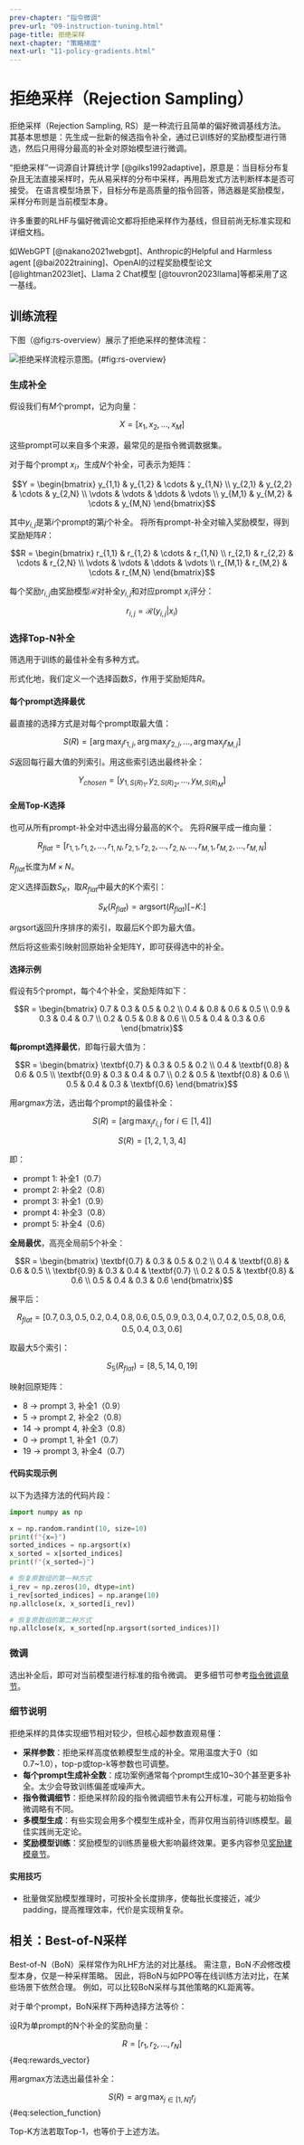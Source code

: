 ```yaml
---
prev-chapter: "指令微调"
prev-url: "09-instruction-tuning.html"
page-title: 拒绝采样
next-chapter: "策略梯度"
next-url: "11-policy-gradients.html"
---
```


# 拒绝采样（Rejection Sampling）

拒绝采样（Rejection Sampling, RS）是一种流行且简单的偏好微调基线方法。  
其基本思想是：先生成一批新的候选指令补全，通过已训练好的奖励模型进行筛选，然后只用得分最高的补全对原始模型进行微调。

“拒绝采样”一词源自计算统计学 [@gilks1992adaptive]，原意是：当目标分布复杂且无法直接采样时，先从易采样的分布中采样，再用启发式方法判断样本是否可接受。
在语言模型场景下，目标分布是高质量的指令回答，筛选器是奖励模型，采样分布则是当前模型本身。

许多重要的RLHF与偏好微调论文都将拒绝采样作为基线，但目前尚无标准实现和详细文档。

如WebGPT [@nakano2021webgpt]、Anthropic的Helpful and Harmless agent [@bai2022training]、OpenAI的过程奖励模型论文 [@lightman2023let]、Llama 2 Chat模型 [@touvron2023llama]等都采用了这一基线。

## 训练流程

下图（@fig:rs-overview）展示了拒绝采样的整体流程：

![拒绝采样流程示意图。](images/rejection-sampling.png){#fig:rs-overview}

### 生成补全

假设我们有$M$个prompt，记为向量：

$$X = [x_1, x_2, ..., x_M]$$

这些prompt可以来自多个来源，最常见的是指令微调数据集。

对于每个prompt $x_i$，生成$N$个补全，可表示为矩阵：

$$Y = \begin{bmatrix}
y_{1,1} & y_{1,2} & \cdots & y_{1,N} \\
y_{2,1} & y_{2,2} & \cdots & y_{2,N} \\
\vdots & \vdots & \ddots & \vdots \\
y_{M,1} & y_{M,2} & \cdots & y_{M,N}
\end{bmatrix}$$

其中$y_{i,j}$是第$i$个prompt的第$j$个补全。
将所有prompt-补全对输入奖励模型，得到奖励矩阵$R$：

$$R = \begin{bmatrix}
r_{1,1} & r_{1,2} & \cdots & r_{1,N} \\
r_{2,1} & r_{2,2} & \cdots & r_{2,N} \\
\vdots & \vdots & \ddots & \vdots \\
r_{M,1} & r_{M,2} & \cdots & r_{M,N}
\end{bmatrix}$$

每个奖励$r_{i,j}$由奖励模型$\mathcal{R}$对补全$y_{i,j}$和对应prompt $x_i$评分：

$$r_{i,j} = \mathcal{R}(y_{i,j}|x_i)$$

### 选择Top-N补全

筛选用于训练的最佳补全有多种方式。

形式化地，我们定义一个选择函数$S$，作用于奖励矩阵$R$。

#### 每个prompt选择最优

最直接的选择方式是对每个prompt取最大值：

$$S(R) = [\arg\max_{j} r_{1,j}, \arg\max_{j} r_{2,j}, ..., \arg\max_{j} r_{M,j}]$$

$S$返回每行最大值的列索引。用这些索引选出最终补全：

$$Y_{chosen} = [y_{1,S(R)_1}, y_{2,S(R)_2}, ..., y_{M,S(R)_M}]$$

#### 全局Top-K选择

也可从所有prompt-补全对中选出得分最高的K个。
先将$R$展平成一维向量：

$$R_{flat} = [r_{1,1}, r_{1,2}, ..., r_{1,N}, r_{2,1}, r_{2,2}, ..., r_{2,N}, ..., r_{M,1}, r_{M,2}, ..., r_{M,N}]$$

$R_{flat}$长度为$M \times N$。

定义选择函数$S_K$，取$R_{flat}$中最大的K个索引：

$$S_K(R_{flat}) = \text{argsort}(R_{flat})[-K:]$$

$\text{argsort}$返回升序排序的索引，取最后K个即为最大值。

然后将这些索引映射回原始补全矩阵Y，即可获得选中的补全。

#### 选择示例

假设有5个prompt，每个4个补全，奖励矩阵如下：

$$R = \begin{bmatrix}
0.7 & 0.3 & 0.5 & 0.2 \\
0.4 & 0.8 & 0.6 & 0.5 \\
0.9 & 0.3 & 0.4 & 0.7 \\
0.2 & 0.5 & 0.8 & 0.6 \\
0.5 & 0.4 & 0.3 & 0.6
\end{bmatrix}$$

**每prompt选择最优**，即每行最大值为：

$$R = \begin{bmatrix}
\textbf{0.7} & 0.3 & 0.5 & 0.2 \\
0.4 & \textbf{0.8} & 0.6 & 0.5 \\
\textbf{0.9} & 0.3 & 0.4 & 0.7 \\
0.2 & 0.5 & \textbf{0.8} & 0.6 \\
0.5 & 0.4 & 0.3 & \textbf{0.6}
\end{bmatrix}$$

用argmax方法，选出每个prompt的最佳补全：

$$S(R) = [\arg\max_{j} r_{i,j} \text{ for } i \in [1,4]]$$

$$S(R) = [1, 2, 1, 3, 4]$$

即：

- prompt 1: 补全1（0.7）
- prompt 2: 补全2（0.8）
- prompt 3: 补全1（0.9）
- prompt 4: 补全3（0.8）
- prompt 5: 补全4（0.6）

**全局最优**，高亮全局前5个补全：

$$R = \begin{bmatrix}
\textbf{0.7} & 0.3 & 0.5 & 0.2 \\
0.4 & \textbf{0.8} & 0.6 & 0.5 \\
\textbf{0.9} & 0.3 & 0.4 & \textbf{0.7} \\
0.2 & 0.5 & \textbf{0.8} & 0.6 \\
0.5 & 0.4 & 0.3 & 0.6
\end{bmatrix}$$

展平后：

$$R_{flat} = [0.7, 0.3, 0.5, 0.2, 0.4, 0.8, 0.6, 0.5, 0.9, 0.3, 0.4, 0.7, 0.2, 0.5, 0.8, 0.6, 0.5, 0.4, 0.3, 0.6]$$

取最大5个索引：

$$S_5(R_{flat}) = [8, 5, 14, 0, 19]$$

映射回原矩阵：

- 8 → prompt 3, 补全1（0.9）
- 5 → prompt 2, 补全2（0.8）
- 14 → prompt 4, 补全3（0.8）
- 0 → prompt 1, 补全1（0.7）
- 19 → prompt 3, 补全4（0.7）

#### 代码实现示例

以下为选择方法的代码片段：

```python
import numpy as np

x = np.random.randint(10, size=10)
print(f"{x=}")
sorted_indices = np.argsort(x)
x_sorted = x[sorted_indices]
print(f"{x_sorted=}")

# 恢复原数组的第一种方式
i_rev = np.zeros(10, dtype=int)
i_rev[sorted_indices] = np.arange(10)
np.allclose(x, x_sorted[i_rev])

# 恢复原数组的第二种方式
np.allclose(x, x_sorted[np.argsort(sorted_indices)])
```

### 微调

选出补全后，即可对当前模型进行标准的指令微调。
更多细节可参考[指令微调章节](https://rlhfbook.com/c/instructions.html)。

### 细节说明

拒绝采样的具体实现细节相对较少，但核心超参数直观易懂：

- **采样参数**：拒绝采样高度依赖模型生成的补全。常用温度大于0（如0.7~1.0），top-p或top-k等参数也可调整。
- **每个prompt生成补全数**：成功案例通常每个prompt生成10~30个甚至更多补全。太少会导致训练偏差或噪声大。
- **指令微调细节**：拒绝采样阶段的指令微调细节未有公开标准，可能与初始指令微调略有不同。
- **多模型生成**：有些实现会用多个模型生成补全，而非仅用当前待训练模型。最佳实践尚无定论。
- **奖励模型训练**：奖励模型的训练质量极大影响最终效果。更多内容参见[奖励建模章节](https://rlhfbook.com/c/07-reward-models.html)。

#### 实用技巧

- 批量做奖励模型推理时，可按补全长度排序，使每批长度接近，减少padding，提高推理效率，代价是实现稍复杂。

## 相关：Best-of-N采样

Best-of-N（BoN）采样常作为RLHF方法的对比基线。
需注意，BoN*不会*修改模型本身，仅是一种采样策略。
因此，将BoN与如PPO等在线训练方法对比，在某些场景下依然合理。
例如，可以比较BoN采样与其他策略的KL距离等。

对于单个prompt，BoN采样下两种选择方法等价：

设R为单prompt的N个补全的奖励向量：

$$R = [r_1, r_2, ..., r_N]$$ {#eq:rewards_vector}

用argmax方法选出最佳补全：

$$S(R) = \arg\max_{j \in [1,N]} r_j$$ {#eq:selection_function}

Top-K方法若取Top-1，也等价于上述方法。